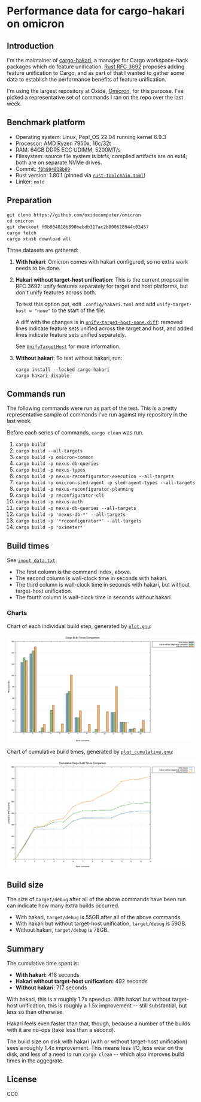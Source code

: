 # Performance data for cargo-hakari on omicron

## Introduction

I'm the maintainer of [cargo-hakari](https://crates.io/crates/cargo-hakari), a manager for Cargo
workspace-hack packages which do feature unification. [Rust RFC
3692](https://github.com/rust-lang/rfcs/pull/3692) proposes adding feature unification to Cargo, and
as part of that I wanted to gather some data to establish the performance benefits of feature
unification.

I'm using the largest repository at Oxide, [Omicron](https://github.com/oxidecomputer/omicron), for
this purpose. I've picked a representative set of commands I ran on the repo over the last week.

## Benchmark platform

- Operating system: Linux, Pop!\_OS 22.04 running kernel 6.9.3
- Processor: AMD Ryzen 7950x, 16c/32t
- RAM: 64GB DDR5 ECC UDIMM, 5200MT/s
- Filesystem: source file system is btrfs, compiled artifacts are on ext4; both are on separate NVMe
  drives.
- Commit: [`f0b804818b89`](https://github.com/oxidecomputer/omicron/tree/f0b804818b898bebdb317ac2b000618944c02457)
- Rust version: 1.80.1 (pinned via [`rust-toolchain.toml`](https://github.com/oxidecomputer/omicron/blob/f0b804818b898bebdb317ac2b000618944c02457/rust-toolchain.toml))
- Linker: `mold`

## Preparation

```
git clone https://github.com/oxidecomputer/omicron
cd omicron
git checkout f0b804818b898bebdb317ac2b000618944c02457
cargo fetch
cargo xtask download all
```

Three datasets are gathered:

1. **With hakari**: Omicron comes with hakari configured, so no extra work needs to be done.
2. **Hakari without target-host unification**: This is the current proposal in RFC 3692: unify
   features separately for target and host platforms, but don't unify features across both.

   To test this option out, edit `.config/hakari.toml` and add `unify-target-host = "none"` to the
   start of the file.

   A diff with the changes is in [`unify-target-host-none.diff`](unify-target-host-none.diff): removed lines indicate feature sets unified across the target and host, and added lines indicate feature sets unified separately.

   See [`UnifyTargetHost`](https://docs.rs/hakari/0.17.4/hakari/enum.UnifyTargetHost.html) for more
   information.

3. **Without hakari**: To test without hakari, run:

   ```
   cargo install --locked cargo-hakari
   cargo hakari disable
   ```

## Commands run

The following commands were run as part of the test. This is a pretty representative sample of commands I've run against my repository in the last week.

Before each series of commands, `cargo clean` was run.

1. `cargo build`
2. `cargo build --all-targets`
3. `cargo build -p omicron-common`
4. `cargo build -p nexus-db-queries`
5. `cargo build -p nexus-types`
6. `cargo build -p nexus-reconfigurator-execution --all-targets`
7. `cargo build -p omicron-sled-agent -p sled-agent-types --all-targets`
8. `cargo build -p nexus-reconfigurator-planning`
9. `cargo build -p reconfigurator-cli`
10. `cargo build -p nexus-auth`
11. `cargo build -p nexus-db-queries --all-targets`
12. `cargo build -p 'nexus-db-*' --all-targets`
13. `cargo build -p '*reconfigurator*' --all-targets`
14. `cargo build -p 'oximeter*'`

## Build times

See [`input_data.txt`](input_data.txt).

- The first column is the command index, above.
- The second column is wall-clock time in seconds with hakari.
- The third column is wall-clock time in seconds with hakari, but without target-host unification.
- The fourth column is wall-clock time in seconds without hakari.

### Charts

Chart of each individual build step, generated by [`plot.gnu`](plot.gnu):

![](build_times.png "Build times")

Chart of cumulative build times, generated by [`plot_cumulative.gnu`](plot_cumulative.gnu):

![](cumulative.png "Cumulative build times")

## Build size

The size of `target/debug` after all of the above commands have been run can indicate how many extra builds occurred.

- With hakari, `target/debug` is 55GB after all of the above commands.
- With hakari but without target-host unification, `target/debug` is 59GB.
- Without hakari, `target/debug` is 78GB.

## Summary

The cumulative time spent is:

- **With hakari:** 418 seconds
- **Hakari without target-host unification:** 492 seconds
- **Without hakari**: 717 seconds

With hakari, this is a roughly 1.7x speedup. With hakari but without target-host unification, this is roughly a 1.5x improvement -- still substantial, but less so than otherwise.

Hakari feels even faster than that, though, because a number of the builds with it are no-ops (take
less than a second).

The build size on disk with hakari (with or without target-host unification) sees a roughly 1.4x
improvement. This means less I/O, less wear on the disk, and less of a need to run `cargo clean` --
which also improves build times in the aggegrate.

## License

CC0
